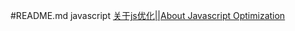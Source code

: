 #README.md
javascript
[关于js优化||About Javascript Optimization](https://github.com/xyydd/blog-article/blob/master/javascript/About%20Javascript%20Optimization.md)